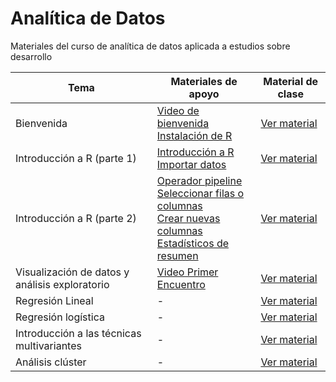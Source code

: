 # Analítica de Datos

Materiales del curso de analítica de datos aplicada a estudios sobre desarrollo

| Tema | Materiales de apoyo | Material de clase |
|------|---------------------|-------------------|
| Bienvenida | [Video de bienvenida](https://youtu.be/ySKIVbcQrhk)<br/>[Instalación de R](https://youtu.be/TKplIIwwdEk) | [Ver material](https://jgbabativam.github.io/AnaDatos/0Intro.html) |
| Introducción a R (parte 1) | [Introducción a R](https://youtu.be/TlOKN0UzbB0) <br/>[Importar datos](https://youtu.be/FkpIpLgI7es) | [Ver material](https://jgbabativam.github.io/AnaDatos/1Intro.html) |
| Introducción a R (parte 2) | [Operador pipeline](https://youtu.be/8V1IzCRsSd8) <br/>[Seleccionar filas o columnas](https://youtu.be/FduWB2BRcBo) <br/> [Crear nuevas columnas](https://youtu.be/5hoBTWEpDbo) <br/> [Estadísticos de resumen](https://youtu.be/NTrjYX0rf9Q)| [Ver material](https://jgbabativam.github.io/AnaDatos/2Intro.html) |
| Visualización de datos y análisis exploratorio |[Video Primer Encuentro](https://youtu.be/hF9GphkRH74)  | [Ver material](https://jgbabativam.github.io/AnaDatos/3Exploratorio.html) |
| Regresión Lineal | - | [Ver material](https://jgbabativam.github.io/AnaDatos/2Regression.html) |
| Regresión logística | - | [Ver material](https://jgbabativam.github.io/AnaDatos/3LogitRegression.html) |
| Introducción a las técnicas multivariantes | - | [Ver material](https://jgbabativam.github.io/AnaDatos/4PCA.html) |
| Análisis clúster | - | [Ver material](https://jgbabativam.github.io/AnaDatos/5Cluster.html) |


